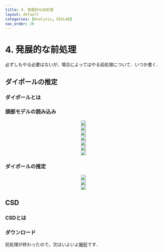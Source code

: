 ```yaml
---
title: 4. 発展的な前処理
layout: default
categories: [Analysis, EEGLAB]
nav_order: 20
---
```


# 4. 発展的な前処理
必ずしもやる必要はないが，場合によってはやる前処理について．いつか書く．

## ダイポールの推定
### ダイポールとは

### 頭部モデルの読み込み
<center><img src="../figures/dipole1.png"></center>
<center><img src="../figures/dipole2.png"></center>
<center><img src="../figures/dipole3.png"></center>
<center><img src="../figures/dipole4.png"></center>
<center><img src="../figures/dipole5.png"></center>
<center><img src="../figures/dipole6.png"></center>
<center><img src="../figures/dipole7.png"></center>

### ダイポールの推定
<center><img src="../figures/dipole8.png"></center>
<center><img src="../figures/dipole9.png"></center>
<center><img src="../figures/dipole10.png"></center>



## CSD
### CSDとは
### ダウンロード


前処理が終わったので，次はいよいよ[解析]((./analysis1.html))です．